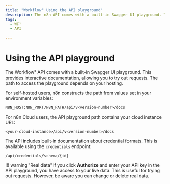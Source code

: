 ```yaml
---
title: "Workflow² Using the API playground"
description: The n8n API comes with a built-in Swagger UI playground. This provides interactive documentation, allowing you to try out requests.
tags:
  - WF²
  - API

---
```


# Using the API playground

The Workflow² API comes with a built-in Swagger UI playground. This provides interactive documentation, allowing you to try out requests. The path to access the playground depends on your hosting.

For self-hosted users, n8n constructs the path from values set in your environment variables:

```shell
N8N_HOST:N8N_PORT/N8N_PATH/api/v<version-number>/docs
```

For n8n Cloud users, the API playground path contains your cloud instance URL:

```shell
<your-cloud-instance>/api/v<version-number>/docs
```

The API includes built-in documentation about credential formats. This is available using the `credentials` endpoint:

```shell
/api/credentials/schema/{id}
```

!!! warning "Real data"
    If you click **Authorize** and enter your API key in the API playground, you have access to your live data. This is useful for trying out requests. However, be aware you can change or delete real data.